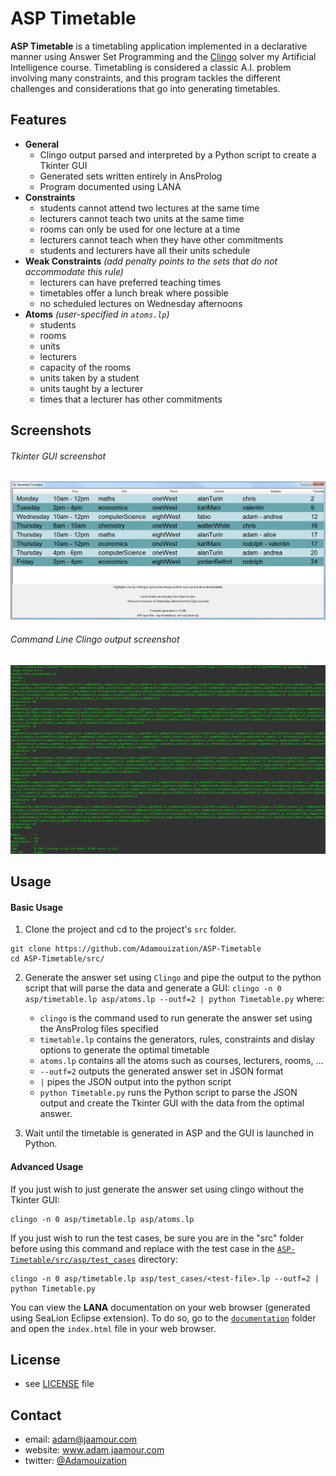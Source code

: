 ASP Timetable
=======

**ASP Timetable** is a timetabling application implemented in a declarative manner using Answer Set Programming and the [Clingo](https://potassco.org/clingo/) solver my Artificial Intelligence course. Timetabling is considered a classic A.I. problem involving many constraints, and this program tackles the different challenges and considerations that go into generating timetables.

## Features

* **General**
    * Clingo output parsed and interpreted by a Python script to create a Tkinter GUI
    * Generated sets written entirely in AnsProlog
    * Program documented using LANA
* **Constraints**
	* students cannot attend two lectures at the same time
	* lecturers cannot teach two units at the same time
	* rooms can only be used for one lecture at a time
	* lecturers cannot teach when they have other commitments
	* students and lecturers have all their units schedule
* **Weak Constraints** *(add penalty points to the sets that do not accommodate this rule)*
	* lecturers can have preferred teaching times
	* timetables offer a lunch break where possible
	* no scheduled lectures on Wednesday afternoons
* **Atoms** *(user-specified in `atoms.lp`)*
	* students
	* rooms
	* units
	* lecturers
	* capacity of the rooms
	* units taken by a student
	* units taught by a lecturer
	* times that a lecturer has other commitments


## Screenshots

###### Tkinter GUI screenshot

![GUI screenshot](https://github.com/Adamouization/ASP-Timetable/blob/master/screenshots/screenshot_gui.png)

###### Command Line Clingo output screenshot

![CLI screenshot](https://github.com/Adamouization/ASP-Timetable/blob/master/screenshots/screenshot_cli.png)

## Usage

#### Basic Usage

1. Clone the project and cd to the project's `src` folder.

```
git clone https://github.com/Adamouization/ASP-Timetable
cd ASP-Timetable/src/
```

2. Generate the answer set using `Clingo` and pipe the output to the python script that will parse the data and generate a  GUI: `clingo -n 0 asp/timetable.lp asp/atoms.lp --outf=2 | python Timetable.py` where:

	* `clingo` is the command used to run generate the answer set using the AnsProlog files specified
    * `timetable.lp` contains the generators, rules, constraints and dislay options to generate the optimal timetable
    * `atoms.lp` contains all the atoms such as courses, lecturers, rooms, ...
    * `--outf=2` outputs the generated answer set in JSON format
    * `|` pipes the JSON output into the python script
    * `python Timetable.py` runs the Python script to parse the JSON output and create the Tkinter GUI with the data from the optimal answer. 

3. Wait until the timetable is generated in ASP and the GUI is launched in Python.

#### Advanced Usage

If you just wish to just generate the answer set using clingo without the Tkinter GUI:

```
clingo -n 0 asp/timetable.lp asp/atoms.lp
```

If you just wish to run the test cases, be sure you are in the "src" folder before using this command and replace <test-file> with the test case in the [`ASP-Timetable/src/asp/test_cases`](https://github.com/Adamouization/ASP-Timetable/tree/master/src/asp/test_cases) directory:

```
clingo -n 0 asp/timetable.lp asp/test_cases/<test-file>.lp --outf=2 | python Timetable.py
```

You can view the **LANA** documentation on your web browser (generated using SeaLion Eclipse extension). To do so, go to the [`documentation`](https://github.com/Adamouization/ASP-Timetable/tree/master/documentation) folder and open the `index.html` file in your web browser.

## License 
* see [LICENSE](https://github.com/Adamouization/ASP-Timetable/blob/master/LICENSE) file

## Contact
* email: adam@jaamour.com
* website: www.adam.jaamour.com
* twitter: [@Adamouization](https://twitter.com/Adamouization)
